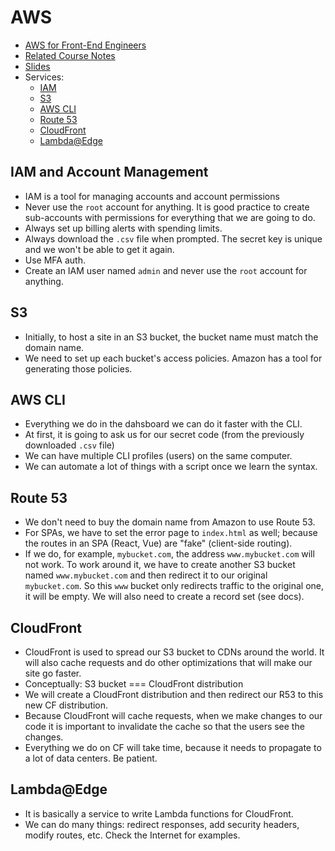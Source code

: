 # AWS

- [AWS for Front-End Engineers](https://frontendmasters.com/courses/aws-frontend-react)
- [Related Course Notes](https://gist.github.com/stevekinney/6ab02582829f039b6a14c973923909f8)
- [Slides](https://speakerdeck.com/stevekinney/aws-for-frontend-engineers)
- Services:
  - [IAM](https://docs.aws.amazon.com/iam/index.html)
  - [S3](https://docs.aws.amazon.com/s3/index.html)
  - [AWS CLI](https://docs.aws.amazon.com/cli/index.html)
  - [Route 53](https://docs.aws.amazon.com/route53/index.html)
  - [CloudFront](https://docs.aws.amazon.com/cloudfront/index.html)
  - [Lambda@Edge](https://docs.aws.amazon.com/lambda/latest/dg/lambda-edge.html)

## IAM and Account Management

- IAM is a tool for managing accounts and account permissions
- Never use the `root` account for anything. It is good practice to create sub-accounts with permissions for everything that we are going to do.
- Always set up billing alerts with spending limits.
- Always download the `.csv` file when prompted. The secret key is unique and we won't be able to get it again.
- Use MFA auth.
- Create an IAM user named `admin` and never use the `root` account for anything.

## S3

- Initially, to host a site in an S3 bucket, the bucket name must match the domain name.
- We need to set up each bucket's access policies. Amazon has a tool for generating those policies.

## AWS CLI

- Everything we do in the dahsboard we can do it faster with the CLI.
- At first, it is going to ask us for our secret code (from the previously downloaded `.csv` file)
- We can have multiple CLI profiles (users) on the same computer.
- We can automate a lot of things with a script once we learn the syntax.

## Route 53

- We don't need to buy the domain name from Amazon to use Route 53.
- For SPAs, we have to set the error page to `index.html` as well; because the routes in an SPA (React, Vue) are "fake" (client-side routing).
- If we do, for example, `mybucket.com`, the address `www.mybucket.com` will not work. To work around it, we have to create another S3 bucket named `www.mybucket.com` and then redirect it to our original `mybucket.com`. So this `www` bucket only redirects traffic to the original one, it will be empty. We will also need to create a record set (see docs).

## CloudFront

- CloudFront is used to spread our S3 bucket to CDNs around the world. It will also cache requests and do other optimizations that will make our site go faster.
- Conceptually: S3 bucket === CloudFront distribution
- We will create a CloudFront distribution and then redirect our R53 to this new CF distribution.
- Because CloudFront will cache requests, when we make changes to our code it is important to invalidate the cache so that the users see the changes.
- Everything we do on CF will take time, because it needs to propagate to a lot of data centers. Be patient.

## Lambda@Edge

- It is basically a service to write Lambda functions for CloudFront.
- We can do many things: redirect responses, add security headers, modify routes, etc. Check the Internet for examples.
